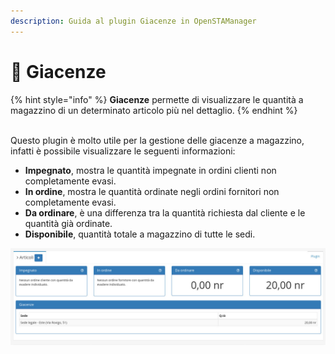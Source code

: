 ```yaml
---
description: Guida al plugin Giacenze in OpenSTAManager
---
```


# 🧺 Giacenze

{% hint style="info" %}
**Giacenze** permette di visualizzare le quantità a magazzino di un determinato articolo più nel dettaglio.
{% endhint %}

\
Questo plugin è molto utile per la gestione delle giacenze a magazzino, infatti è possibile visualizzare le seguenti informazioni:

* **Impegnato**, mostra le quantità impegnate in ordini clienti non completamente evasi.
* **In ordine**, mostra le quantità ordinate negli ordini fornitori non completamente evasi.
* **Da ordinare**, è una differenza tra la quantità richiesta dal cliente e le quantità già ordinate.
* **Disponibile**, quantità totale a magazzino di tutte le sedi.

![](../../../../../.gitbook/assets/image.png)
